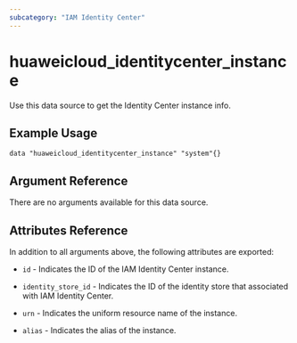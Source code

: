 ```yaml
---
subcategory: "IAM Identity Center"
---
```


# huaweicloud_identitycenter_instance

Use this data source to get the Identity Center instance info.

## Example Usage

```hcl
data "huaweicloud_identitycenter_instance" "system"{}
```

## Argument Reference

There are no arguments available for this data source.

## Attributes Reference

In addition to all arguments above, the following attributes are exported:

* `id` - Indicates the ID of the IAM Identity Center instance.

* `identity_store_id` - Indicates the ID of the identity store that associated with IAM Identity Center.

* `urn` - Indicates the uniform resource name of the instance.

* `alias` - Indicates the alias of the instance.
